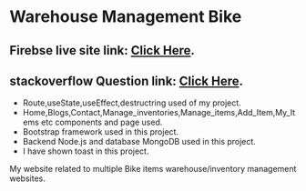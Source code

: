 # Warehouse Management Bike
## Firebse live site link: [Click Here](https://warehouse-management-9612f.web.app/).
## stackoverflow Question link: [Click Here]().
* Route,useState,useEffect,destructring used of my project.
* Home,Blogs,Contact,Manage_inventories,Manage_items,Add_Item,My_Items etc components and page used.
* Bootstrap framework used in this project.
* Backend Node.js and database MongoDB used in this project.
* I have shown toast in this project.

My website related to multiple Bike items warehouse/inventory management websites.